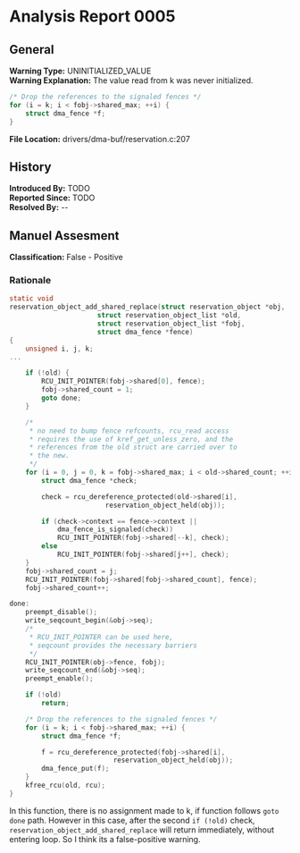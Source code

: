 # Analysis Report 0005 #

## General ##
**Warning Type:** UNINITIALIZED_VALUE  
**Warning Explanation:** The value read from k was never initialized.   
```C 
/* Drop the references to the signaled fences */
for (i = k; i < fobj->shared_max; ++i) {
	struct dma_fence *f;
}
```
**File Location:** drivers/dma-buf/reservation.c:207  
## History ##
**Introduced By:** TODO  
**Reported Since:** TODO  
**Resolved By:** --  

## Manuel Assesment ##
**Classification:** False - Positive  
### Rationale ###
```C
static void
reservation_object_add_shared_replace(struct reservation_object *obj,
				      struct reservation_object_list *old,
				      struct reservation_object_list *fobj,
				      struct dma_fence *fence)
{
	unsigned i, j, k;
...

	if (!old) {
		RCU_INIT_POINTER(fobj->shared[0], fence);
		fobj->shared_count = 1;
		goto done;
	}

	/*
	 * no need to bump fence refcounts, rcu_read access
	 * requires the use of kref_get_unless_zero, and the
	 * references from the old struct are carried over to
	 * the new.
	 */
	for (i = 0, j = 0, k = fobj->shared_max; i < old->shared_count; ++i) {
		struct dma_fence *check;

		check = rcu_dereference_protected(old->shared[i],
						reservation_object_held(obj));

		if (check->context == fence->context ||
		    dma_fence_is_signaled(check))
			RCU_INIT_POINTER(fobj->shared[--k], check);
		else
			RCU_INIT_POINTER(fobj->shared[j++], check);
	}
	fobj->shared_count = j;
	RCU_INIT_POINTER(fobj->shared[fobj->shared_count], fence);
	fobj->shared_count++;

done:
	preempt_disable();
	write_seqcount_begin(&obj->seq);
	/*
	 * RCU_INIT_POINTER can be used here,
	 * seqcount provides the necessary barriers
	 */
	RCU_INIT_POINTER(obj->fence, fobj);
	write_seqcount_end(&obj->seq);
	preempt_enable();

	if (!old)
		return;

	/* Drop the references to the signaled fences */
	for (i = k; i < fobj->shared_max; ++i) {
		struct dma_fence *f;

		f = rcu_dereference_protected(fobj->shared[i],
					      reservation_object_held(obj));
		dma_fence_put(f);
	}
	kfree_rcu(old, rcu);
}

```
In this function, there is no assignment made to k, if function follows ```goto done``` path. However in this case, after the second ```if (!old)``` check, ```reservation_object_add_shared_replace``` will return immediately, without entering loop. So I think its a false-positive warning.

